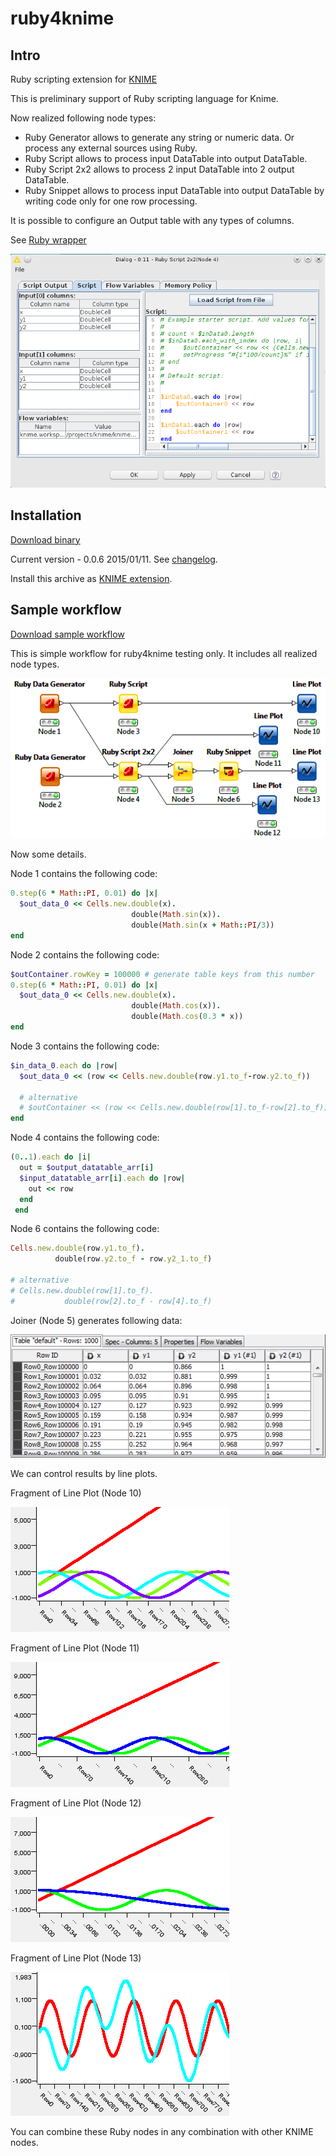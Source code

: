 ruby4knime
==========

## Intro
Ruby scripting extension for [KNIME](http://knime.org)

This is preliminary support of Ruby scripting language for Knime.

Now realized following node types:

* Ruby Generator allows to generate any string or numeric data. Or process any external sources using Ruby.
* Ruby Script allows to process input DataTable into output DataTable.
* Ruby Script 2x2 allows to process 2 input DataTable into 2 output DataTable.
* Ruby Snippet allows to process input DataTable into output DataTable by writing code only for one row processing.

It is possible to configure an Output table with any types of columns.

See [Ruby wrapper](RubyScript/rb/README.rdoc)


![Ruby4KNIME code tab](doc/pics/r4k_script.png)

## Installation
[Download binary](https://drive.google.com/folderview?id=0Bwx0cbtdU5K6TklLRG90cm5HbFk)

Current version - 0.0.6 2015/01/11. See [changelog](CHANGELOG.md).



Install this archive as [KNIME extension](http://www.knime.org/downloads/update).

## Sample workflow
[Download sample workflow](samples/KNIME_Ruby_Test.zip)

This is simple workflow for ruby4knime testing only. It includes all realized node types.

![Ruby test workflow](doc/pics/workflow.png)

Now some details.

Node 1 contains the following code:

```ruby
0.step(6 * Math::PI, 0.01) do |x|
  $out_data_0 << Cells.new.double(x).
                           double(Math.sin(x)).
                           double(Math.sin(x + Math::PI/3))
end
```

Node 2 contains the following code:

```ruby
$outContainer.rowKey = 100000 # generate table keys from this number
0.step(6 * Math::PI, 0.01) do |x|
  $out_data_0 << Cells.new.double(x).
                           double(Math.cos(x)).
                           double(Math.cos(0.3 * x))
end
```

Node 3 contains the following code:

```ruby
$in_data_0.each do |row|
  $out_data_0 << (row << Cells.new.double(row.y1.to_f-row.y2.to_f))

  # alternative
  # $outContainer << (row << Cells.new.double(row[1].to_f-row[2].to_f))
end
```

Node 4 contains the following code:

```ruby
(0..1).each do |i|
  out = $output_datatable_arr[i]
  $input_datatable_arr[i].each do |row|
    out << row
  end
 end
```

Node 6 contains the following code:

```ruby
Cells.new.double(row.y1.to_f).
          double(row.y2.to_f - row.y2_1.to_f)

# alternative
# Cells.new.double(row[1].to_f).
#           double(row[2].to_f - row[4].to_f)
```

Joiner (Node 5) generates following data:

![joiner node 5](doc/pics/joiner.png)

We can control results by line plots.

Fragment of Line Plot (Node 10)

![line plot 10](doc/pics/output_10.png)

Fragment of Line Plot (Node 11)

![line plot 11](doc/pics/output_11.png)

Fragment of Line Plot (Node 12)

![line plot 12](doc/pics/output_12.png)

Fragment of Line Plot (Node 13)

![line plot 13](doc/pics/output_13.png)

You can combine these Ruby nodes in any combination with other KNIME nodes.